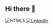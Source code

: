 ## Hi there 👋
![HTML5](https://img.shields.io/badge/-HTML5-E34F26?logo=html5&logoColor=white)
[![LinkedIn](https://img.shields.io/badge/-LinkedIn-blue?logo=linkedin&logoColor=white)](https://www.linkedin.com/in/thomas-delville-641b12216)
<!--
**ThomasDlv0/ThomasDlv0** is a ✨ _special_ ✨ repository because its `README.md` (this file) appears on your GitHub profile.

Here are some ideas to get you started:

- 🔭 I’m currently working on ...
- 🌱 I’m currently learning ...
- 👯 I’m looking to collaborate on ...
- 🤔 I’m looking for help with ...
- 💬 Ask me about ...
- 📫 How to reach me: ...
- 😄 Pronouns: ...
- ⚡ Fun fact: ...
-->
